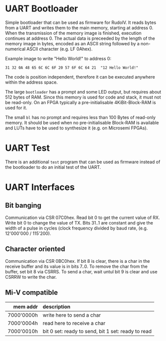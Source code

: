 UART Bootloader
===============

Simple bootloader that can be used as firmware for RudolV. It reads bytes from
a UART and writes them to the main memory, starting at address 0. When the
transmission of the memory image is finished, execution continues at address 0.
The actual data is preceeded by the length of the memory image in bytes, encoded
as an ASCII string followed by a non-numerical ASCII character (e.g. LF 0Ahex).

Example image to write "Hello World!" to address 0:

    31 32 0A 48 65 6C 6C 6F 20 57 6F 6C 64 21  "12 Hello World!"

The code is position independent, therefore it can be executed anywhere within
the address space.

The large `bootloader` has a prompt and some LED output, but requires about 512
bytes of RAM. Since this memory is used for code and stack, it must not be
read-only. On an FPGA typically a pre-initialisable 4KiBit-Block-RAM is used for
it.

The small `bl` has no prompt and requires less than 100 Bytes of read-only
memory. It should be used when no pre-initialisable Block-RAM is available and
LUTs have to be used to synthesize it (e.g. on Microsemi FPGAs).


UART Test
=========

There is an additional `test` program that can be used as firmware instead of
the bootloader to do an initial test of the UART.


UART Interfaces
===============


Bit banging
-----------

Communication via CSR 07C0hex. Read bit 0 to get the current value of RX. Write
bit 0 to change the value of TX. Bits 31..1 are constant and give the width of
a pulse in cycles (clock frequency divided by baud rate, (e.g. 12'000'000 /
115'200).


Character oriented
------------------

Communication via CSR 0BC0hex. If bit 8 is clear, there is a char in the receive
buffer and its value is in bits 7..0. To remove the char from the buffer, set
bit 8 via CSRRS. To send a char, wait untul bit 9 is clear and use CSRRW to
write the char.


Mi-V compatible
---------------

| mem  addr  | description                                              |
| ---------: | :------------------------------------------------------- |
| 7000'0000h | write here to send a char                                |
| 7000'0004h | read here to receive a char                              |
| 7000'0010h | bit 0 set: ready to send, bit 1 set: ready to read       |
